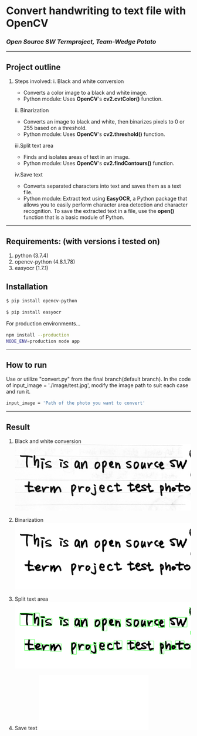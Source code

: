 # Convert handwriting to text file with OpenCV
### _Open Source SW Termproject, Team-Wedge Potato_
---
## Project outline
1. Steps involved: 
    i. Black and white conversion
    - Converts a color image to a black and white image.
    - Python module: Uses **OpenCV**'s **cv2.cvtColor()** function.

    ii. Binarization
    - Converts an image to black and white, then binarizes pixels to 0 or 255 based on a threshold.
    - Python module: Uses **OpenCV**'s **cv2.threshold()** function.
    
    iii.Split text area
    - Finds and isolates areas of text in an image.
    - Python module: Uses **OpenCV**'s **cv2.findContours()** function.

    iv.Save text
    - Converts separated characters into text and saves them as a text file.
    - Python module: Extract text using **EasyOCR**, a Python package that allows you to easily perform character area detection and character recognition. To save the extracted text in a file, use the **open()** function that is a basic module of Python.
---

## Requirements: (with versions i tested on)
1. python (3.7.4)
2. opencv-python (4.8.1.78)
3. easyocr (1.7.1)

## Installation

```sh
$ pip install opencv-python
```
```sh
$ pip install easyocr
```
For production environments...

```sh
npm install --production
NODE_ENV=production node app
```

---
## How to run

Use or utilize "convert.py" from the final branch(default branch).
In the code of input_image = './image/test.jpg', modify the image path to suit each case and run it.

```sh
input_image = 'Path of the photo you want to convert'
```
---
## Result

1. Black and white conversion
![image](./image/gray_image.png)

2. Binarization
![image](./image/binary_image.png)

3. Split text area
![image](./image/split_image.png)

4. Save text
![text](./output/test_output.txt)






